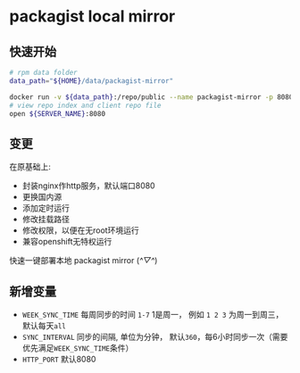 # packagist local mirror

## 快速开始

```sh
# rpm data folder
data_path="${HOME}/data/packagist-mirror"

docker run -v ${data_path}:/repo/public --name packagist-mirror -p 8080:8080  -d klzsysy/packagist-mirror
# view repo index and client repo file
open ${SERVER_NAME}:8080
```

## 变更

在原基础上:

- 封装nginx作http服务，默认端口8080
- 更换国内源
- 添加定时运行
- 修改挂载路径
- 修改权限，以便在无root环境运行
- 兼容openshift无特权运行

快速一键部署本地 packagist mirror (*^▽^*)

## 新增变量

- `WEEK_SYNC_TIME` 每周同步的时间 `1-7` 1是周一， 例如 `1 2 3` 为周一到周三，默认每天`all`
- `SYNC_INTERVAL` 同步的间隔, 单位为分钟， 默认`360`，每6小时同步一次（需要优先满足`WEEK_SYNC_TIME`条件）
- `HTTP_PORT` 默认8080
